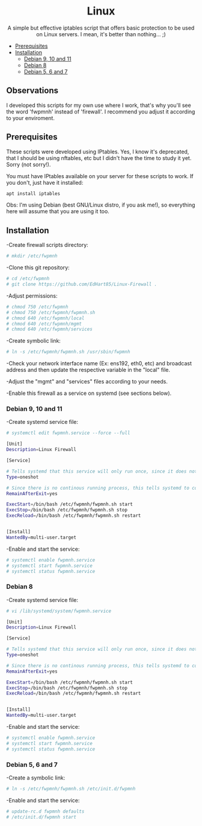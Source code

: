 <h1 align="center">Linux 

</h1>
<p align="center">A simple but effective iptables script that offers basic protection to be used on Linux servers. I mean, it's better than nothing... ;)</p>

<!--ts-->
* [Prerequisites](#prerequisites)
* [Installation](#installation)
  * [Debian 9, 10 and 11](#debian-9-10-and-11)
  * [Debian 8](#debian-8)
  * [Debian 5, 6 and 7](#debian-5-6-and-7)
<!--te-->

<h2>Observations</h2>

I developed this scripts for my own use where I work, that's why you'll see the word 'fwpmnh' instead of 'firewall'. I recommend you adjust it according to your enviroment.

<h2>Prerequisites</h2>

These scripts were developed using IPtables.
Yes, I know it's deprecated, that I should be using nftables, etc but I didn't have the time to study it yet. Sorry (not sorry!).

You must have IPtables available on your server for these scripts to work. If you don't, just have it installed:
```bash
apt install iptables
```

Obs: I'm using Debian (best GNU/Linux distro, if you ask me!), so everything here will assume that you are using it too.


<h2>Installation</h2>

-Create firewall scripts directory:
```bash
# mkdir /etc/fwpmnh
```

-Clone this git repository:
```bash
# cd /etc/fwpmnh
# git clone https://github.com/EdHart85/Linux-Firewall .
```
 
-Adjust permissions:
```bash
# chmod 750 /etc/fwpmnh
# chmod 750 /etc/fwpmnh/fwpmnh.sh
# chmod 640 /etc/fwpmnh/local
# chmod 640 /etc/fwpmnh/mgmt
# chmod 640 /etc/fwpmnh/services
```

 -Create symbolic link:
```bash
# ln -s /etc/fwpmnh/fwpmnh.sh /usr/sbin/fwpmnh
```

-Check your network interface name (Ex: ens192, eth0, etc) and broadcast address and then update the respective variable in the "local" file.

-Adjust the "mgmt" and "services" files according to your needs.

-Enable this firewall as a service on systemd (see sections below).

 

<h3>Debian 9, 10 and 11</h3>

-Create systemd service file:
```bash
# systemctl edit fwpmnh.service --force --full
```

```bash
[Unit]
Description=Linux Firewall

[Service]

# Tells systemd that this service will only run once, since it does not have a continously running process
Type=oneshot

# Since there is no continous running process, this tells systemd to consider this service up once it has started
RemainAfterExit=yes

ExecStart=/bin/bash /etc/fwpmnh/fwpmnh.sh start
ExecStop=/bin/bash /etc/fwpmnh/fwpmnh.sh stop
ExecReload=/bin/bash /etc/fwpmnh/fwpmnh.sh restart


[Install]
WantedBy=multi-user.target
```

-Enable and start the service:
```bash
# systemctl enable fwpmnh.service
# systemctl start fwpmnh.service
# systemctl status fwpmnh.service
```
 

<h3>Debian 8</h3>

-Create systemd service file:
```bash
# vi /lib/systemd/system/fwpmnh.service
```

```bash
[Unit]
Description=Linux Firewall

[Service]

# Tells systemd that this service will only run once, since it does not have a continously running process
Type=oneshot

# Since there is no continous running process, this tells systemd to consider this service up once it has started
RemainAfterExit=yes

ExecStart=/bin/bash /etc/fwpmnh/fwpmnh.sh start
ExecStop=/bin/bash /etc/fwpmnh/fwpmnh.sh stop
ExecReload=/bin/bash /etc/fwpmnh/fwpmnh.sh restart


[Install]
WantedBy=multi-user.target
```

-Enable and start the service:
```bash
# systemctl enable fwpmnh.service
# systemctl start fwpmnh.service
# systemctl status fwpmnh.service
```
 

<h3>Debian 5, 6 and 7</h3>

-Create a symbolic link:
```bash
# ln -s /etc/fwpmnh/fwpmnh.sh /etc/init.d/fwpmnh
```

-Enable and start the service:
```bash
# update-rc.d fwpmnh defaults
# /etc/init.d/fwpmnh start
```
